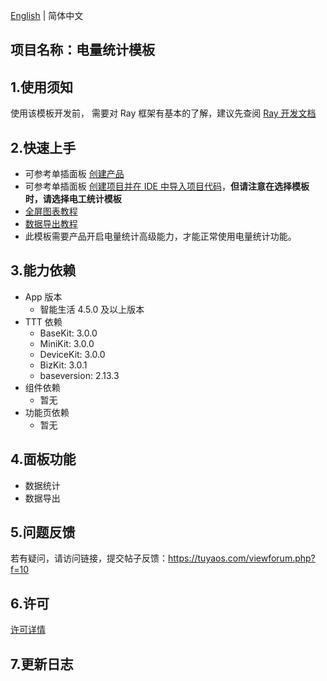 [English](README.md) | 简体中文[](README_zh.md)

## 项目名称：电量统计模板


## 1.使用须知

使用该模板开发前， 需要对 Ray 框架有基本的了解，建议先查阅 [Ray 开发文档](https://developer.tuya.com/cn/miniapp/develop/ray/guide/overview)


## 2.快速上手

- 可参考单插面板 [创建产品](https://developer.tuya.com/cn/miniapp-codelabs/codelabs/public-socket-advanced-guide/index.html#2)
- 可参考单插面板 [创建项目并在 IDE 中导入项目代码](https://developer.tuya.com/cn/miniapp-codelabs/codelabs/public-socket-advanced-guide/index.html#3)，**但请注意在选择模板时，请选择电工统计模板**
- [全屏图表教程](https://developer.tuya.com/cn/miniapp-codelabs/codelabs/chart-fullscreen/index.html#0)
- [数据导出教程](https://developer.tuya.com/cn/miniapp-codelabs/codelabs/export-dp-log/index.html#0)
- 此模板需要产品开启电量统计高级能力，才能正常使用电量统计功能。

## 3.能力依赖

- App 版本
  - 智能生活 4.5.0 及以上版本
- TTT 依赖
  - BaseKit: 3.0.0
  - MiniKit: 3.0.0
  - DeviceKit: 3.0.0
  - BizKit: 3.0.1
  - baseversion: 2.13.3
- 组件依赖
  - 暂无
- 功能页依赖
  - 暂无


## 4.面板功能

- 数据统计
- 数据导出

## 5.问题反馈

若有疑问，请访问链接，提交帖子反馈：https://tuyaos.com/viewforum.php?f=10

## 6.许可

[许可详情](LICENSE)

## 7.更新日志